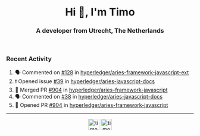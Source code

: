 <h1 align="center">Hi 👋, I'm Timo</h1>
<h3 align="center">A developer from Utrecht, The Netherlands</h3>
<br/>
<!-- https://github.com/rahuldkjain/github-profile-readme-generator --!>

<!--  <p align="left"><img src="https://github-readme-stats.vercel.app/api?username=timoglastra&show_icons=true&count_private=true&" alt="timoglastra" /></p> --!>

<!--
Github language stats
<p align="left"><img src="https://github-readme-stats.vercel.app/api/top-langs/?username=timoglastra&layout=compact" alt="timoglastra" /><p>
-->

<!-- Codestats language stats -->
<!-- <p align="left"><img src="https://codestats-readme.vercel.app/api/top-langs/?username=timoglastra&layout=compact&language_count=12" alt="timoglastra" /><p>    --!>
  
<h3>Recent Activity</h3>

<!--START_SECTION:activity-->
1. 🗣 Commented on [#128](https://github.com/hyperledger/aries-framework-javascript-ext/issues/128) in [hyperledger/aries-framework-javascript-ext](https://github.com/hyperledger/aries-framework-javascript-ext)
2. ❗️ Opened issue [#39](https://github.com/hyperledger/aries-javascript-docs/issues/39) in [hyperledger/aries-javascript-docs](https://github.com/hyperledger/aries-javascript-docs)
3. 🎉 Merged PR [#904](https://github.com/hyperledger/aries-framework-javascript/pull/904) in [hyperledger/aries-framework-javascript](https://github.com/hyperledger/aries-framework-javascript)
4. 🗣 Commented on [#38](https://github.com/hyperledger/aries-javascript-docs/issues/38) in [hyperledger/aries-javascript-docs](https://github.com/hyperledger/aries-javascript-docs)
5. 💪 Opened PR [#904](https://github.com/hyperledger/aries-framework-javascript/pull/904) in [hyperledger/aries-framework-javascript](https://github.com/hyperledger/aries-framework-javascript)
<!--END_SECTION:activity-->

---

<p align="center">
<a href="https://twitter.com/timoglastra" target="blank"><img align="center" src="https://cdn.jsdelivr.net/npm/simple-icons@3.0.1/icons/twitter.svg" alt="timoglastra" height="30" width="30" /></a>
<a href="https://linkedin.com/in/timoglastra" target="blank"><img align="center" src="https://cdn.jsdelivr.net/npm/simple-icons@3.0.1/icons/linkedin.svg" alt="timoglastra" height="30" width="30" /></a>
</p>



